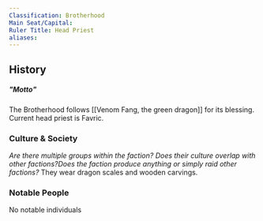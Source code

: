```yaml
---
Classification: Brotherhood
Main Seat/Capital: 
Ruler Title: Head Priest
aliases:
---
```

## History
##### "Motto"
The Brotherhood follows [[Venom Fang, the green dragon]] for its blessing. Current head priest is Favric.  

### Culture & Society
_Are there multiple groups within the faction? Does their culture overlap with other factions?Does the faction produce anything or simply raid other factions?_
They wear dragon scales and wooden carvings. 
### Notable People
No notable individuals